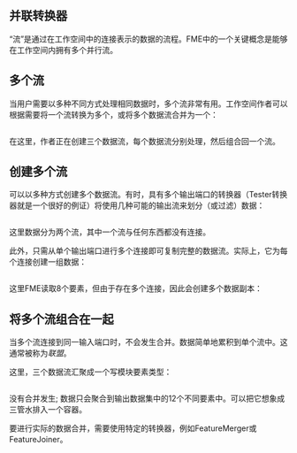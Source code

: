   <div id="readme" class="readme blob instapaper_body">
    <article class="markdown-body entry-content" itemprop="text"><h1><a id="user-content-transformers-in-parallel" class="anchor" aria-hidden="true" href="https://github.com/safesoftware/FMETraining/blob/Desktop-Basic-2018/DesktopBasic2Transformation/2.09.TransformersInParallel.md#transformers-in-parallel"></a><font style="vertical-align: inherit;"><font style="vertical-align: inherit;">并联转换器</font></font></h1>
<p><font style="vertical-align: inherit;"><font style="vertical-align: inherit;">“流”是通过在工作空间中的连接表示的数据的流程。</font><font style="vertical-align: inherit;">FME中的一个关键概念是能够在工作空间内拥有多个并行流。</font></font></p>
<h2><a id="user-content-multiple-streams" class="anchor" aria-hidden="true" href="https://github.com/safesoftware/FMETraining/blob/Desktop-Basic-2018/DesktopBasic2Transformation/2.09.TransformersInParallel.md#multiple-streams"></a><font style="vertical-align: inherit;"><font style="vertical-align: inherit;">多个流</font></font></h2>
<p><font style="vertical-align: inherit;"><font style="vertical-align: inherit;">当用户需要以多种不同方式处理相同数据时，多个流非常有用。</font><font style="vertical-align: inherit;">工作空间作者可以根据需要将一个流转换为多个，或将多个数据流合并为一个：</font></font></p>
<p><a target="_blank" rel="noopener noreferrer" href="https://github.com/safesoftware/FMETraining/blob/Desktop-Basic-2018/DesktopBasic2Transformation/Images/Img2.030.MultipleStreams.png"><img src="./Images/Img2.030.MultipleStreams.png" alt="" style="max-width:100%;"></a></p>
<p><font style="vertical-align: inherit;"><font style="vertical-align: inherit;">在这里，作者正在创建三个数据流，每个数据流分别处理，然后组合回一个流。</font></font></p>
<h2><a id="user-content-creating-multiple-streams" class="anchor" aria-hidden="true" href="https://github.com/safesoftware/FMETraining/blob/Desktop-Basic-2018/DesktopBasic2Transformation/2.09.TransformersInParallel.md#creating-multiple-streams"></a><font style="vertical-align: inherit;"><font style="vertical-align: inherit;">创建多个流</font></font></h2>
<p><font style="vertical-align: inherit;"><font style="vertical-align: inherit;">可以以多种方式创建多个数据流。</font><font style="vertical-align: inherit;">有时，具有多个输出端口的转换器（Tester转换器就是一个很好的例证）将使用几种可能的输出流来划分（或过滤）数据：</font></font></p>
<p><a target="_blank" rel="noopener noreferrer" href="https://github.com/safesoftware/FMETraining/blob/Desktop-Basic-2018/DesktopBasic2Transformation/Images/Img2.031.MultiPortSplit.png"><img src="./Images/Img2.031.MultiPortSplit.png" alt="" style="max-width:100%;"></a></p>
<p><font style="vertical-align: inherit;"><font style="vertical-align: inherit;">这里数据分为两个流，其中一个流与任何东西都没有连接。</font></font></p>
<p><font style="vertical-align: inherit;"><font style="vertical-align: inherit;">此外，只需从单个输出端口进行多个连接即可复制完整的数据流。</font><font style="vertical-align: inherit;">实际上，它为每个连接创建一组数据：</font></font></p>
<p><a target="_blank" rel="noopener noreferrer" href="https://github.com/safesoftware/FMETraining/blob/Desktop-Basic-2018/DesktopBasic2Transformation/Images/Img2.032.DuplicatedStreams.png"><img src="./Images/Img2.032.DuplicatedStreams.png" alt="" style="max-width:100%;"></a></p>
<p><font style="vertical-align: inherit;"><font style="vertical-align: inherit;">这里FME读取8个要素，但由于存在多个连接，因此会创建多个数据副本：</font></font></p>
<h2><a id="user-content-bringing-together-multiple-streams" class="anchor" aria-hidden="true" href="https://github.com/safesoftware/FMETraining/blob/Desktop-Basic-2018/DesktopBasic2Transformation/2.09.TransformersInParallel.md#bringing-together-multiple-streams"></a><font style="vertical-align: inherit;"><font style="vertical-align: inherit;">将多个流组合在一起</font></font></h2>
<p><font style="vertical-align: inherit;"><font style="vertical-align: inherit;">当多个流连接到同一输入端口时，不会发生合并。</font><font style="vertical-align: inherit;">数据简单地累积到单个流中。</font><font style="vertical-align: inherit;">这通常被称为</font></font><em><font style="vertical-align: inherit;"><font style="vertical-align: inherit;">联盟</font></font></em><font style="vertical-align: inherit;"><font style="vertical-align: inherit;">。</font></font></p>
<p><font style="vertical-align: inherit;"><font style="vertical-align: inherit;">这里，三个数据流汇聚成一个写模块要素类型：</font></font></p>
<p><a target="_blank" rel="noopener noreferrer" href="https://github.com/safesoftware/FMETraining/blob/Desktop-Basic-2018/DesktopBasic2Transformation/Images/Img2.033.UnionOfStreams.png"><img src="./Images/Img2.033.UnionOfStreams.png" alt="" style="max-width:100%;"></a></p>
<p><font style="vertical-align: inherit;"><font style="vertical-align: inherit;">没有合并发生; </font><font style="vertical-align: inherit;">数据只会聚合到输出数据集中的12个不同要素中。</font><font style="vertical-align: inherit;">可以把它想象成三管水排入一个容器。</font></font></p>
<p><font style="vertical-align: inherit;"><font style="vertical-align: inherit;">要进行实际的数据合并，需要使用特定的转换器，例如FeatureMerger或FeatureJoiner。</font></font></p>
</article>
  </div>
